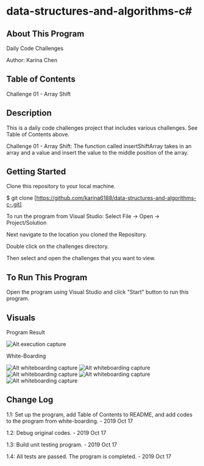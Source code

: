 # data-structures-and-algorithms-c#

## About This Program
Daily Code Challenges

Author: Karina Chen

## Table of Contents
Challenge 01 - Array Shift

## Description
This is a daily code challenges project that includes various challenges. See Table of Contents above.

Challenge 01 - Array Shift: The function called insertShiftArray takes in an array and a value and insert the value to the middle position of the array.

## Getting Started
Clone this repository to your local machine.

$ git clone [https://github.com/karina6188/data-structures-and-algorithms-c-.git]

To run the program from Visual Studio:
Select File -> Open -> Project/Solution

Next navigate to the location you cloned the Repository.

Double click on the challenges directory.

Then select and open the challenges that you want to view.

## To Run This Program
Open the program using Visual Studio and click "Start" button to run this program.


## Visuals

Program Result

![Alt execution capture](/array-shift/result.JPG)

White-Boarding

![Alt whiteboarding capture](https://github.com/karina6188/data-structures-and-algorithms-c-/blob/master/assets/code02_1.jpg)
![Alt whiteboarding capture](https://github.com/karina6188/data-structures-and-algorithms-c-/blob/master/assets/code02_2.jpg)
![Alt whiteboarding capture](https://github.com/karina6188/data-structures-and-algorithms-c-/blob/master/assets/code02_3.jpg)
![Alt whiteboarding capture](https://github.com/karina6188/data-structures-and-algorithms-c-/blob/master/assets/code02_4.jpg)
![Alt whiteboarding capture](https://github.com/karina6188/data-structures-and-algorithms-c-/blob/master/assets/code02_5.jpg)

## Change Log

1.1: Set up the program, add Table of Contents to README, and add codes to the program from white-boarding. - 2019 Oct 17

1.2: Debug original codes. - 2019 Oct 17

1.3: Build unit testing program. - 2019 Oct 17

1.4: All tests are passed. The program is completed. - 2019 Oct 17
